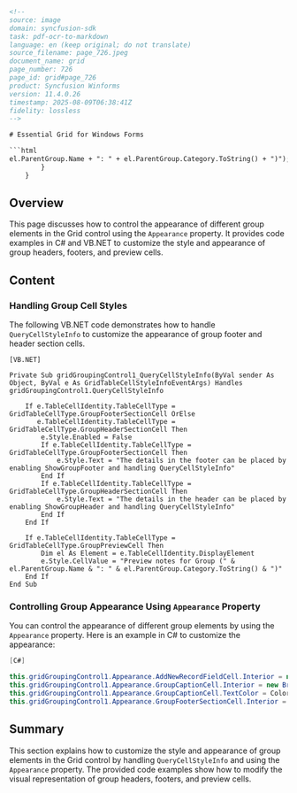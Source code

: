```html
<!--
source: image
domain: syncfusion-sdk
task: pdf-ocr-to-markdown
language: en (keep original; do not translate)
source_filename: page_726.jpeg
document_name: grid
page_number: 726
page_id: grid#page_726
product: Syncfusion Winforms
version: 11.4.0.26
timestamp: 2025-08-09T06:38:41Z
fidelity: lossless
-->

# Essential Grid for Windows Forms

```html
el.ParentGroup.Name + ": " + el.ParentGroup.Category.ToString() + ")");
        }
    }
```

## Overview

This page discusses how to control the appearance of different group elements in the Grid control using the `Appearance` property. It provides code examples in C# and VB.NET to customize the style and appearance of group headers, footers, and preview cells.

## Content

### Handling Group Cell Styles

The following VB.NET code demonstrates how to handle `QueryCellStyleInfo` to customize the appearance of group footer and header section cells.

```vb.net
[VB.NET]

Private Sub gridGroupingControl1_QueryCellStyleInfo(ByVal sender As Object, ByVal e As GridTableCellStyleInfoEventArgs) Handles gridGroupingControl1.QueryCellStyleInfo

    If e.TableCellIdentity.TableCellType = GridTableCellType.GroupFooterSectionCell OrElse
       e.TableCellIdentity.TableCellType = GridTableCellType.GroupHeaderSectionCell Then
        e.Style.Enabled = False
        If e.TableCellIdentity.TableCellType = GridTableCellType.GroupFooterSectionCell Then
            e.Style.Text = "The details in the footer can be placed by enabling ShowGroupFooter and handling QueryCellStyleInfo"
        End If
        If e.TableCellIdentity.TableCellType = GridTableCellType.GroupHeaderSectionCell Then
            e.Style.Text = "The details in the header can be placed by enabling ShowGroupHeader and handling QueryCellStyleInfo"
        End If
    End If

    If e.TableCellIdentity.TableCellType = GridTableCellType.GroupPreviewCell Then
        Dim el As Element = e.TableCellIdentity.DisplayElement
        e.Style.CellValue = "Preview notes for Group (" & el.ParentGroup.Name & ": " & el.ParentGroup.Category.ToString() & ")"
    End If
End Sub
```

### Controlling Group Appearance Using `Appearance` Property

You can control the appearance of different group elements by using the `Appearance` property. Here is an example in C# to customize the appearance:

```csharp
[C#]

this.gridGroupingControl1.Appearance.AddNewRecordFieldCell.Interior = new BrushInfo(Color.FromArgb(255, 255, 192));
this.gridGroupingControl1.Appearance.GroupCaptionCell.Interior = new BrushInfo(SystemColors.Control);
this.gridGroupingControl1.Appearance.GroupCaptionCell.TextColor = Color.FromArgb(192, 64, 0);
this.gridGroupingControl1.Appearance.GroupFooterSectionCell.Interior =
```

## Summary

This section explains how to customize the style and appearance of group elements in the Grid control by handling `QueryCellStyleInfo` and using the `Appearance` property. The provided code examples show how to modify the visual representation of group headers, footers, and preview cells.

<!-- tags: [Syncfusion, WinForms, Grid, Group, Appearance, QueryCellStyleInfo] keywords: [grid grouping control, group header, group footer, preview cell, appearance property, custom styling, group elements, VB.NET, C#] -->
```